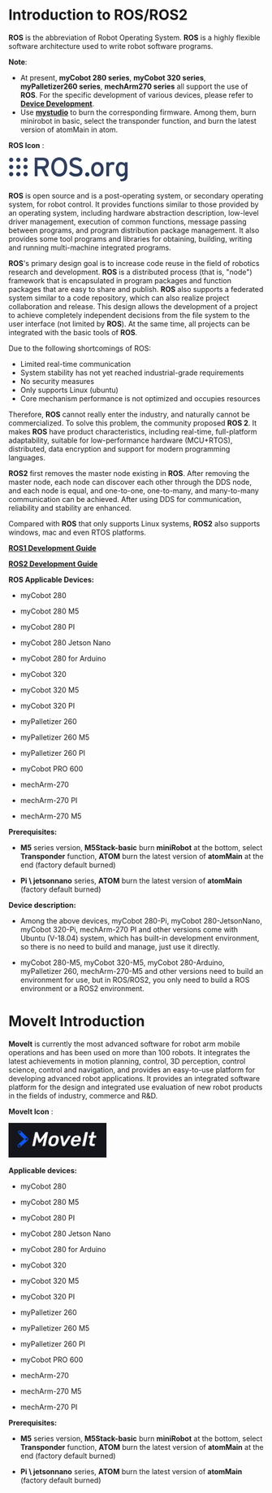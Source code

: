 # Introduction to ROS/ROS2

**ROS** is the abbreviation of Robot Operating System.
**ROS** is a highly flexible software architecture used to write robot software programs.

**Note**:

- At present, **myCobot 280 series**, **myCobot 320 series**, **myPalletizer260 series**, **mechArm270 series** all support the use of **ROS**. For the specific development of various devices, please refer to [**Device Development**](../4-BasicApplication/README.md).
- Use [**mystudio**](../4-BasicApplication/4.1-myStudio/README.md) to burn the corresponding firmware. Among them, burn minirobot in basic, select the transponder function, and burn the latest version of atomMain in atom.

**ROS Icon** :

![ROS Icon](../../../resource/3-FunctionsAndApplications/6.developmentGuide/ROS/ROSicon.png)

**ROS** is open source and is a post-operating system, or secondary operating system, for robot control. It provides functions similar to those provided by an operating system, including hardware abstraction description, low-level driver management, execution of common functions, message passing between programs, and program distribution package management. It also provides some tool programs and libraries for obtaining, building, writing and running multi-machine integrated programs.

**ROS**'s primary design goal is to increase code reuse in the field of robotics research and development. **ROS** is a distributed process (that is, "node") framework that is encapsulated in program packages and function packages that are easy to share and publish. **ROS** also supports a federated system similar to a code repository, which can also realize project collaboration and release. This design allows the development of a project to achieve completely independent decisions from the file system to the user interface (not limited by **ROS**). At the same time, all projects can be integrated with the basic tools of **ROS**.

Due to the following shortcomings of ROS:

- Limited real-time communication
- System stability has not yet reached industrial-grade requirements
- No security measures
- Only supports Linux (ubuntu)
- Core mechanism performance is not optimized and occupies resources

Therefore, **ROS** cannot really enter the industry, and naturally cannot be commercialized. To solve this problem, the community proposed **ROS 2**. It makes **ROS** have product characteristics, including real-time, full-platform adaptability, suitable for low-performance hardware (MCU+RTOS), distributed, data encryption and support for modern programming languages.

**ROS2** first removes the master node existing in **ROS**. After removing the master node, each node can discover each other through the DDS node, and each node is equal, and one-to-one, one-to-many, and many-to-many communication can be achieved. After using DDS for communication, reliability and stability are enhanced.

Compared with **ROS** that only supports Linux systems, **ROS2** also supports windows, mac and even RTOS platforms.

**[ROS1 Development Guide](12.1-ROS1/12.1.1-Introduction.md)**

**[ROS2 Development Guide](12.2-ROS2/12.2.3-ROS2Introduction.md)**

**ROS Applicable Devices:**

- myCobot 280
- myCobot 280 M5
- myCobot 280 PI
- myCobot 280 Jetson Nano
- myCobot 280 for Arduino <br>

- myCobot 320
- myCobot 320 M5
- myCobot 320 PI <br>

- myPalletizer 260
- myPalletizer 260 M5
- myPalletizer 260 PI <br>

- myCobot PRO 600 <br>

- mechArm-270
- mechArm-270 PI
- mechArm-270 M5

**Prerequisites:**

- **M5** series version, **M5Stack-basic** burn **miniRobot** at the bottom, select **Transponder** function, **ATOM** burn the latest version of **atomMain** at the end (factory default burned)

- **Pi \ jetsonnano** series, **ATOM** burn the latest version of **atomMain** (factory default burned)

**Device description:**

- Among the above devices, myCobot 280-Pi, myCobot 280-JetsonNano, myCobot 320-Pi, mechArm-270 PI and other versions come with Ubuntu (V-18.04) system, which has built-in development environment, so there is no need to build and manage, just use it directly.

- myCobot 280-M5, myCobot 320-M5, myCobot 280-Arduino, myPalletizer 260, mechArm-270-M5 and other versions need to build an environment for use, but in ROS/ROS2, you only need to build a ROS environment or a ROS2 environment.

# MoveIt Introduction

**MoveIt** is currently the most advanced software for robot arm mobile operations and has been used on more than 100 robots. It integrates the latest achievements in motion planning, control, 3D perception, control science, control and navigation, and provides an easy-to-use platform for developing advanced robot applications. It provides an integrated software platform for the design and integrated use evaluation of new robot products in the fields of industry, commerce and R&D.

**MoveIt Icon** :

![moveit Icon](../../../resource/3-FunctionsAndApplications/6.developmentGuide/ROS/moveiticon.png)

**Applicable devices:**

- myCobot 280
- myCobot 280 M5
- myCobot 280 PI
- myCobot 280 Jetson Nano
- myCobot 280 for Arduino <br>

- myCobot 320
- myCobot 320 M5
- myCobot 320 PI <br>

- myPalletizer 260
- myPalletizer 260 M5
- myPalletizer 260 PI <br>

- myCobot PRO 600 <br>

- mechArm-270
- mechArm-270 M5
- mechArm-270 PI

**Prerequisites:**

- **M5** series version, **M5Stack-basic** burn **miniRobot** at the bottom, select **Transponder** function, **ATOM** burn the latest version of **atomMain** at the end (factory default burned)

- **Pi \ jetsonnano** series, **ATOM** burn the latest version of **atomMain** (factory default burned)